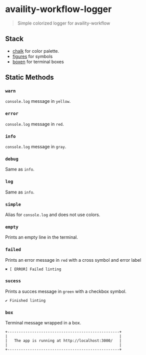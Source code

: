 # availity-workflow-logger

> Simple colorized logger for availity-workflow

## Stack
- [chalk](https://www.npmjs.com/package/chalk) for color palette.
- [figures](https://www.npmjs.com/package/figures) for symbols
- [boxen](https://www.npmjs.com/package/boxen) for terminal boxes

## Static Methods

### `warn`
`console.log` message in `yellow`.

### `error`
`console.log` message in `red`.

### `info`
`console.log` message in `gray`.

### `debug`
Same as `info`.

### `log`
Same as `info`.

### `simple`
Alias for `console.log` and does not use colors.

### `empty`
Prints an empty line in the terminal.

### `failed`
Prints an error message in `red` with a cross symbol and error label

```
✖ [ ERROR] Failed linting
```

### `sucess`
Prints a succes message in `green` with a checkbox symbol.

```
✔︎ Finished linting
```

### `box`
Terminal message wrapped in a box.

```
+--------------------------------------------------+
|                                                  |
|   The app is running at http://localhost:3000/   |
|                                                  |
+--------------------------------------------------+
```
